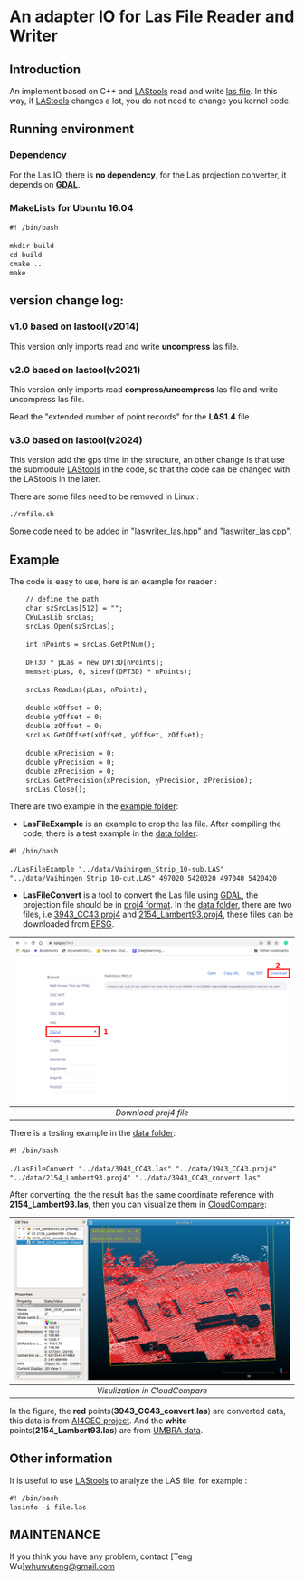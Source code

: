 # An adapter IO for Las File Reader and Writer

## Introduction

An implement based on C++ and [LAStools](https://github.com/LAStools/LAStools) read and write [las file](https://www.asprs.org/divisions-committees/lidar-division/laser-las-file-format-exchange-activities). 
In this way, if  [LAStools](https://github.com/LAStools/LAStools) changes a lot, you do not need to change you kernel code.

## Running environment 

### Dependency

For the Las IO, there is **no dependency**, for the Las projection converter, it depends on [**GDAL**](https://gdal.org/).

### MakeLists for Ubuntu 16.04

``` shell
#! /bin/bash

mkdir build
cd build
cmake ..
make
```

## version change log:
### v1.0 based on lastool(v2014)
This version only imports read and write **uncompress** las file.

### v2.0 based on lastool(v2021)
This version only imports read **compress/uncompress** las file and write uncompress las file.

Read the "extended number of point records" for the **LAS1.4** file.

### v3.0 based on lastool(v2024)

This version add the gps time in the structure, an other change is that use the submodule  [LAStools](https://github.com/LAStools/LAStools)  in the code, so that the code can be changed with the LAStools in the later.

There are some files need to be removed in Linux :

```
./rmfile.sh
```

Some code need to be added in "laswriter_las.hpp" and "laswriter_las.cpp".


## Example

The code is easy to use, here is an example for reader :

```
	// define the path
	char szSrcLas[512] = "";
	CWuLasLib srcLas;
	srcLas.Open(szSrcLas);
	
	int nPoints = srcLas.GetPtNum();
	
	DPT3D * pLas = new DPT3D[nPoints];
	memset(pLas, 0, sizeof(DPT3D) * nPoints);
	
	srcLas.ReadLas(pLas, nPoints);
	
	double xOffset = 0;
	double yOffset = 0;
	double zOffset = 0;
	srcLas.GetOffset(xOffset, yOffset, zOffset);
	
	double xPrecision = 0;
	double yPrecision = 0;
	double zPrecision = 0;
	srcLas.GetPrecision(xPrecision, yPrecision, zPrecision);
	srcLas.Close();
```

There are two example in the [example folder](/example):

+ **LasFileExample** is an example to crop the las file. After compiling the code, there is a test example in the  [data folder](/data):

```
#! /bin/bash

./LasFileExample "../data/Vaihingen_Strip_10-sub.LAS" "../data/Vaihingen_Strip_10-cut.LAS" 497020 5420320 497040 5420420
```

+ **LasFileConvert** is a tool to convert the Las file using [GDAL](https://gdal.org/), the projection file should be in [proj4 format](https://en.wikipedia.org/wiki/PROJ). In the  [data folder](/data), there are two files, i.e [3943_CC43.proj4](/data/3943_CC43.proj4) and [2154_Lambert93.proj4](/data/_Lambert93.proj4), these files can be downloaded from [EPSG](https://epsg.io/3943).

| <img src="/figures/epsg.png" width="700" alt="epsg" /> |
| :----------------------------------------------------------: |
|           *Download proj4 file*           |

There is a testing example in the  [data folder](/data):

```
#! /bin/bash

./LasFileConvert "../data/3943_CC43.las" "../data/3943_CC43.proj4" "../data/2154_Lambert93.proj4" "../data/3943_CC43_convert.las" 
```

After converting, the the result has the same coordinate reference with **2154_Lambert93.las**, then you can visualize them in [CloudCompare](https://www.danielgm.net/cc/):

| <img src="/figures/convert.png" width="800" alt="convert" /> |
| :----------------------------------------------------------: |
|                *Visulization in CloudCompare*                |

In the figure, the **red** points(**3943_CC43_convert.las**) are converted data, this data is from [AI4GEO project](https://www.ai4geo.eu/). And the **white** points(**2154_Lambert93.las**) are from [UMBRA data](https://hal.archives-ouvertes.fr/hal-02370225/document).

## Other information

It is useful to use [LAStools](https://github.com/LAStools/LAStools) to analyze the LAS file, for example :
``` shell
#! /bin/bash
lasinfo -i file.las
```

## MAINTENANCE
If you think you have any problem, contact [Teng Wu]<whuwuteng@gmail.com>
